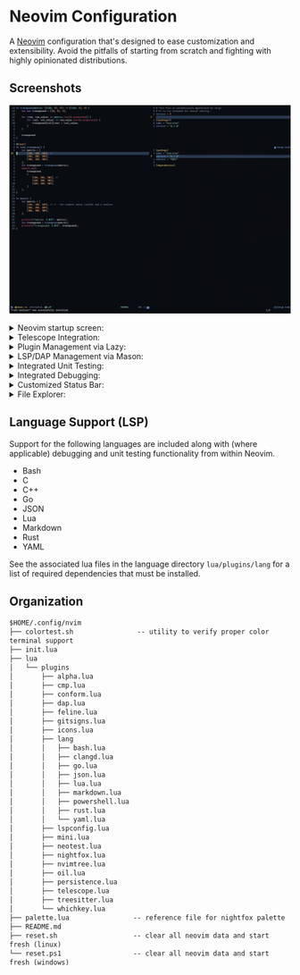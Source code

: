 # Neovim Configuration

A [Neovim] configuration that's designed to ease customization and
extensibility. Avoid the pitfalls of starting from scratch and fighting with
highly opinionated distributions.

## Screenshots

![Regular](./screenshots/screenshot_regular.png)

<details>
<summary>Neovim startup screen:</summary>

![Dashboard](./screenshots/dashboard.png)

</details>

<details>
<summary>Telescope Integration:</summary>

![Telescope](./screenshots/telescope.png)

</details>

<details>
<summary>Plugin Management via Lazy:</summary>

![Lazy](./screenshots/lazy_plugin_management.png)

</details>

<details>
<summary>LSP/DAP Management via Mason:</summary>

![Mason](./screenshots/mason_lsp_plugin_management.png)

</details>

<details>
<summary>Integrated Unit Testing:</summary>

![Unit Testing](./screenshots/screenshot_unit_testing.png)

</details>

<details>
<summary>Integrated Debugging:</summary>

![Debugging](./screenshots/screenshot_debug.png)

</details>

<details>
<summary>Customized Status Bar:</summary>

![Regular](./screenshots/statusbar_regular.png)
![Search and Macro Recording](./screenshots/statusbar_search_macro.png)
![Plugin Update Notification](./screenshots/statusbar_lazy_update.png)
![Inactive Window](./screenshots/statusbar_inactive.png)

</details>

<details>
<summary>File Explorer:</summary>

![Explorer](./screenshots/explorer.png)

</details>

## Language Support (LSP)

Support for the following languages are included along with (where applicable)
debugging and unit testing functionality from within Neovim.

- Bash
- C
- C++
- Go
- JSON
- Lua
- Markdown
- Rust
- YAML

See the associated lua files in the language directory `lua/plugins/lang` for a
list of required dependencies that must be installed.

## Organization

```text
$HOME/.config/nvim
├── colortest.sh                -- utility to verify proper color terminal support
├── init.lua
├── lua
│   └── plugins
│       ├── alpha.lua
│       ├── cmp.lua
│       ├── conform.lua
│       ├── dap.lua
│       ├── feline.lua
│       ├── gitsigns.lua
│       ├── icons.lua
│       ├── lang
│       │   ├── bash.lua
│       │   ├── clangd.lua
│       │   ├── go.lua
│       │   ├── json.lua
│       │   ├── lua.lua
│       │   ├── markdown.lua
│       │   ├── powershell.lua
│       │   ├── rust.lua
│       │   └── yaml.lua
│       ├── lspconfig.lua
│       ├── mini.lua
│       ├── neotest.lua
│       ├── nightfox.lua
│       ├── nvimtree.lua
│       ├── oil.lua
│       ├── persistence.lua
│       ├── telescope.lua
│       ├── treesitter.lua
│       └── whichkey.lua
├── palette.lua                -- reference file for nightfox palette
├── README.md
├── reset.sh                   -- clear all neovim data and start fresh (linux)
└── reset.ps1                  -- clear all neovim data and start fresh (windows)
```

[neovim]: https://github.com/neovim/neovim
[tsl]: https://github.com/freddiehaddad/tsl
